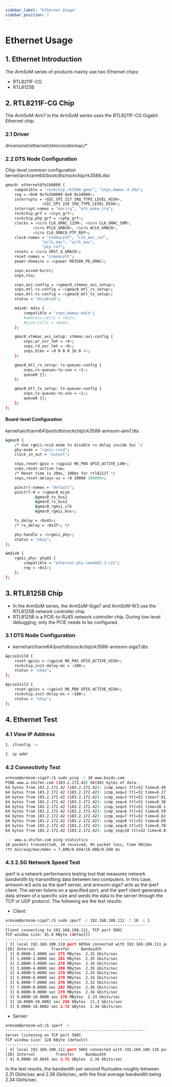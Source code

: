```yaml
---
sidebar_label: "Ethernet Usage"
sidebar_position: 7
---
```


# Ethernet Usage

## 1. Ethernet Introduction

The ArmSoM series of products mainly use two Ethernet chips:

- RTL8211F-CG
- RTL8125B

## 2. RTL8211F-CG Chip

The ArmSoM-Aim7 in the ArmSoM series uses the RTL8211F-CG Gigabit Ethernet chip.

### 2.1 Driver

drivers/net/ethernet/stmicro/stmmac/*

### 2.2 DTS Node Configuration 

Chip-level common configuration kernel/arch/arm64/boot/dts/rockchip/rk3588.dtsi

```bash
gmac0: ethernet@fe1b0000 {
    compatible = "rockchip,rk3588-gmac", "snps,dwmac-4.20a";
    reg = <0x0 0xfe1b0000 0x0 0x10000>;
    interrupts = <GIC_SPI 227 IRQ_TYPE_LEVEL_HIGH>,
                <GIC_SPI 226 IRQ_TYPE_LEVEL_HIGH>;
    interrupt-names = "macirq", "eth_wake_irq";
    rockchip,grf = <&sys_grf>;
    rockchip,php_grf = <&php_grf>;
    clocks = <&cru CLK_GMAC_125M>, <&cru CLK_GMAC_50M>,
            <&cru PCLK_GMAC0>, <&cru ACLK_GMAC0>,
            <&cru CLK_GMAC0_PTP_REF>;
    clock-names = "stmmaceth", "clk_mac_ref",
                "pclk_mac", "aclk_mac",
                "ptp_ref";
    resets = <&cru SRST_A_GMAC0>;
    reset-names = "stmmaceth";
    power-domains = <&power RK3588_PD_GMAC>;

    snps,mixed-burst;
    snps,tso;

    snps,axi-config = <&gmac0_stmmac_axi_setup>;
    snps,mtl-rx-config = <&gmac0_mtl_rx_setup>;
    snps,mtl-tx-config = <&gmac0_mtl_tx_setup>;
    status = "disabled";

    mdio0: mdio {
        compatible = "snps,dwmac-mdio";
        #address-cells = <0x1>;
        #size-cells = <0x0>;
    };

    gmac0_stmmac_axi_setup: stmmac-axi-config {
        snps,wr_osr_lmt = <4>;
        snps,rd_osr_lmt = <8>;
        snps,blen = <0 0 0 0 16 8 4>;
    };

    gmac0_mtl_rx_setup: rx-queues-config {
        snps,rx-queues-to-use = <1>;
        queue0 {};
    };

    gmac0_mtl_tx_setup: tx-queues-config {
        snps,tx-queues-to-use = <1>;
        queue0 {};
    };
};
```

#### Board-level Configuration

kernel\arch\arm64\boot\dts\rockchip\rk3588-armsom-aim7.dts

```bash
&gmac0 {
    /* Use rgmii-rxid mode to disable rx delay inside Soc */
    phy-mode = "rgmii-rxid";
    clock_in_out = "output";

    snps,reset-gpio = <&gpio2 RK_PB4 GPIO_ACTIVE_LOW>;
    snps,reset-active-low;
    /* Reset time is 20ms, 100ms for rtl8211f */
    snps,reset-delays-us = <0 20000 100000>;

    pinctrl-names = "default";
    pinctrl-0 = <&gmac0_miim
             &gmac0_tx_bus2
             &gmac0_rx_bus2
             &gmac0_rgmii_clk
             &gmac0_rgmii_bus>;

    tx_delay = <0x43>;
    /* rx_delay = <0x3f>; */

    phy-handle = <&rgmii_phy>;
    status = "okay";
};

&mdio0 {
    rgmii_phy: phy@1 {
        compatible = "ethernet-phy-ieee802.3-c22";
        reg = <0x1>;
    };
};
```

## 3. RTL8125B Chip

- In the ArmSoM series, the ArmSoM-Sige7 and ArmSoM-W3 use the RTL8125B network controller chip.
- RTL8125B is a PCIE-to-RJ45 network controller chip. During low-level debugging, only the PCIE needs to be configured.

### 3.1 DTS Node Configuration

- kernel\arch\arm64\boot\dts\rockchip\rk3588-armsom-sige7.dts

```bash  
&pcie2x1l0 {
    reset-gpios = <&gpio4 RK_PA5 GPIO_ACTIVE_HIGH>;
    rockchip,init-delay-ms = <100>;
    status = "okay";
};

&pcie2x1l2 {
    reset-gpios = <&gpio3 RK_PB0 GPIO_ACTIVE_HIGH>; 
    rockchip,init-delay-ms = <100>;
    status = "okay";
};
```

## 4. Ethernet Test

### 4.1 View IP Address

```bash
1. ifconfig -a
```

```bash 
2. ip addr
```

### 4.2 Connectivity Test

```bash
armsom@armsom-sige7:/$ sudo ping -c 10 www.baidu.com
PING www.a.shifen.com (183.2.172.42) 56(84) bytes of data.
64 bytes from 183.2.172.42 (183.2.172.42): icmp_seq=1 ttl=52 time=8.40 ms
64 bytes from 183.2.172.42 (183.2.172.42): icmp_seq=2 ttl=52 time=8.17 ms
64 bytes from 183.2.172.42 (183.2.172.42): icmp_seq=3 ttl=52 time=7.81 ms
64 bytes from 183.2.172.42 (183.2.172.42): icmp_seq=4 ttl=52 time=8.38 ms
64 bytes from 183.2.172.42 (183.2.172.42): icmp_seq=5 ttl=52 time=10.1 ms
64 bytes from 183.2.172.42 (183.2.172.42): icmp_seq=6 ttl=52 time=8.59 ms
64 bytes from 183.2.172.42 (183.2.172.42): icmp_seq=7 ttl=52 time=8.62 ms
64 bytes from 183.2.172.42 (183.2.172.42): icmp_seq=8 ttl=52 time=8.89 ms
64 bytes from 183.2.172.42 (183.2.172.42): icmp_seq=9 ttl=52 time=8.70 ms
64 bytes from 183.2.172.42 (183.2.172.42): icmp_seq=10 ttl=52 time=8.81 ms

--- www.a.shifen.com ping statistics ---
10 packets transmitted, 10 received, 0% packet loss, time 9015ms
rtt min/avg/max/mdev = 7.806/8.644/10.086/0.568 ms
```

### 4.3 2.5G Network Speed Test

iperf is a network performance testing tool that measures network bandwidth by transmitting data between two computers. In this case, armsom-w3 acts as the iperf server, and armsom-sige7 acts as the iperf client. The server listens on a specified port, and the iperf client generates a data stream of a specific size and sends the data to the server through the TCP or UDP protocol. The following are the test results:

- Client:

```bash
armsom@armsom-sige7:/$ sudo iperf -c 192.168.100.111 -t 10 -i 1
-------------------------------------------------------------
Client connecting to 192.168.100.111, TCP port 5001
TCP window size: 45.0 KByte (default)
-------------------------------------------------------------
[ 3] local 192.168.100.110 port 60564 connected with 192.168.100.111 port 5001
[ID] Interval       Transfer     Bandwidth
[ 3] 0.0000-1.0000 sec 275 MBytes  2.31 Gbits/sec
[ 3] 1.0000-2.0000 sec 281 MBytes  2.35 Gbits/sec
[ 3] 2.0000-3.0000 sec 278 MBytes  2.34 Gbits/sec
[ 3] 3.0000-4.0000 sec 280 MBytes  2.35 Gbits/sec
[ 3] 4.0000-5.0000 sec 279 MBytes  2.34 Gbits/sec
[ 3] 5.0000-6.0000 sec 279 MBytes  2.34 Gbits/sec
[ 3] 6.0000-7.0000 sec 276 MBytes  2.32 Gbits/sec
[ 3] 7.0000-8.0000 sec 282 MBytes  2.36 Gbits/sec
[ 3] 8.0000-9.0000 sec 279 MBytes  2.34 Gbits/sec
[ 3] 9.0000-10.0000 sec 278 MBytes  2.33 Gbits/sec
[ 3] 10.0000-10.0002 sec 256 KBytes  11.2 Gbits/sec
[ 3] 0.0000-10.0002 sec 2.72 GBytes  2.34 Gbits/sec
```

- Server:

```bash
armsom@armsom-w3:/$ iperf -s
-------------------------------------------------------------
Server listening on TCP port 5001
TCP window size: 128 KByte (default)
-------------------------------------------------------------
[ 4] local 192.168.100.111 port 5001 connected with 192.168.100.110 port 60564
[ID] Interval         Transfer     Bandwidth
[ 4] 0.0000-10.0045 sec 2.72 GBytes  2.34 Gbits/sec
```

In the test results, the bandwidth per second fluctuates roughly between 2.31 Gbits/sec and 2.36 Gbits/sec, with the final average bandwidth being 2.34 Gbits/sec.